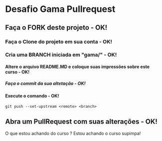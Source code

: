 # Desafio Gama Pullrequest

## Faça o FORK deste projeto - OK!

### Faça o Clone do projeto em sua conta - OK!

### Cria uma BRANCH iniciada em "gama/" - OK!

#### Altere o arquivo README.MD e coloque suas impressões sobre este curso - OK!

##### Faça o commit da sua altetação - OK!

#### Execute o comando - OK!

`git push --set-upstream <remote> <branch>`

## Abra um PullRequest com suas alterações - OK!

O que estou achando do curso ?
    Estou achando o curso supimpa!
